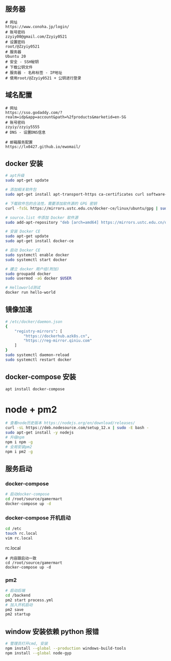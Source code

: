 ## 服务器

```
# 网址
https://www.conoha.jp/login/
# 账号密码
zzyiy00@gmail.com/Zzyiy0521
# 设置密码
root/@Zzyiy0521
# 服务器
Ubuntu 20
# 安全 - SSH秘钥
# 下载公钥文件
# 服务器 - 名称标签 - IP地址
# 使用root/@Zzyiy0521 + 公钥进行登录
```

## 域名配置

```
# 网址
https://sso.godaddy.com/?realm=idp&app=account&path=%2fproducts&marketid=en-SG
# 账号密码
zzyiy/zzyiy5555
# DNS - 设置DNS信息

# 邮箱服务配置
https://lx0427.github.io/ewomail/
```

## docker 安装

```bash
# apt升级
sudo apt-get update

# 添加相关软件包
sudo apt-get install apt-transport-https ca-certificates curl software-properties-common

# 下载软件包的合法性，需要添加软件源的 GPG 密钥
curl -fsSL https://mirrors.ustc.edu.cn/docker-ce/linux/ubuntu/gpg | sudo apt-key add -

# source.list 中添加 Docker 软件源
sudo add-apt-repository "deb [arch=amd64] https://mirrors.ustc.edu.cn/docker-ce/linux/ubuntu $(lsb_release -cs) stable"

# 安装 Docker CE
sudo apt-get update
sudo apt-get install docker-ce

# 启动 Docker CE
sudo systemctl enable docker
sudo systemctl start docker

# 建立 docker 用户组(附加)
sudo groupadd docker
sudo usermod -aG docker $USER

# Helloworld测试
docker run hello-world
```

## 镜像加速

```bash
# /etc/docker/daemon.json
{
	"registry-mirrors": [
		"https://dockerhub.azk8s.cn",
		"https://reg-mirror.qiniu.com"
	]
}
sudo systemctl daemon-reload
sudo systemctl restart docker
```

## docker-compose 安装

```bash
apt install docker-compose
```

# node + pm2

```bash
# 查看node历史版本 https://nodejs.org/en/download/releases/
curl -sL https://deb.nodesource.com/setup_12.x | sudo -E bash -
sudo apt-get install -y nodejs
# 升级npm
npm i npm -g
# 全局安装pm2
npm i pm2 -g
```

## 服务启动

### docker-compose

```bash
# 启动docker-compose
cd /root/source/gamermart
docker-compose up -d
```

### docker-compose 开机启动

```bash
cd /etc
touch rc.local
vim rc.local
```

rc.local

```rc.local
# 内容跟启动一致
cd /root/source/gamermart
docker-compose up -d
```

### pm2

```bash
# 启动后端
cd /backend
pm2 start process.yml
# 加入开机启动
pm2 save
pm2 startup
```

## window 安装依赖 python 报错

```bash
# 管理员打开cmd, 安装
npm install --global --production windows-build-tools
npm install --global node-gyp
```
